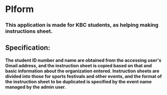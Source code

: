 # Plform
### This application is made for KBC students, as helping making instructions sheet.

## Specification:
#### The student ID number and name are obtained from the accessing user's Gmail address, and the instruction sheet is copied based on that and basic information about the organization entered. Instruction sheets are divided into those for sports festivals and other events, and the format of the instruction sheet to be duplicated is specified by the event name managed by the admin user.

